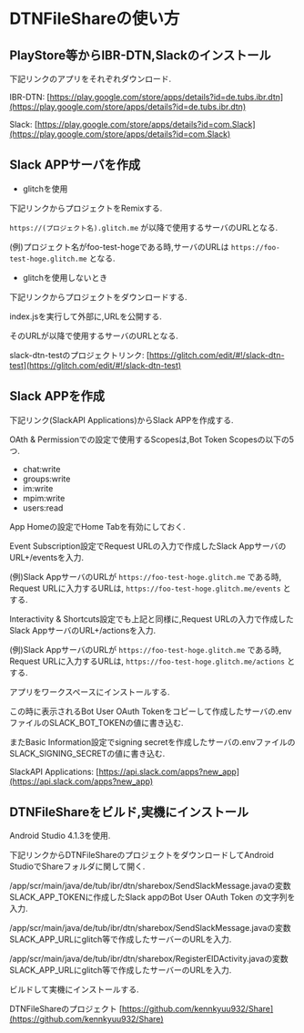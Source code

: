 # DTNFileShareの使い方

## PlayStore等からIBR-DTN,Slackのインストール
下記リンクのアプリをそれぞれダウンロード.

IBR-DTN:
[https://play.google.com/store/apps/details?id=de.tubs.ibr.dtn](https://play.google.com/store/apps/details?id=de.tubs.ibr.dtn)

Slack:
[https://play.google.com/store/apps/details?id=com.Slack](https://play.google.com/store/apps/details?id=com.Slack)

## Slack APPサーバを作成
- glitchを使用

下記リンクからプロジェクトをRemixする.

`https://(プロジェクト名).glitch.me` が以降で使用するサーバのURLとなる.

(例)プロジェクト名がfoo-test-hogeである時,サーバのURLは `https://foo-test-hoge.glitch.me` となる.

- glitchを使用しないとき

下記リンクからプロジェクトをダウンロードする.

index.jsを実行して外部に,URLを公開する.

そのURLが以降で使用するサーバのURLとなる.

slack-dtn-testのプロジェクトリンク:
[https://glitch.com/edit/#!/slack-dtn-test](https://glitch.com/edit/#!/slack-dtn-test)

## Slack APPを作成
下記リンク(SlackAPI Applications)からSlack APPを作成する.

OAth & Permissionでの設定で使用するScopesは,Bot Token Scopesの以下の5つ.
- chat:write
- groups:write
- im:write
- mpim:write
- users:read

App Homeの設定でHome Tabを有効にしておく.

Event Subscription設定でRequest URLの入力で作成したSlack AppサーバのURL+/eventsを入力.

(例)Slack AppサーバのURLが `https://foo-test-hoge.glitch.me` である時,
Request URLに入力するURLは, `https://foo-test-hoge.glitch.me/events` とする.

Interactivity & Shortcuts設定でも上記と同様に,Request URLの入力で作成したSlack AppサーバのURL+/actionsを入力.

(例)Slack AppサーバのURLが `https://foo-test-hoge.glitch.me` である時,
Request URLに入力するURLは, `https://foo-test-hoge.glitch.me/actions` とする.

アプリをワークスペースにインストールする.

この時に表示されるBot User OAuth Tokenをコピーして作成したサーバの.envファイルのSLACK_BOT_TOKENの値に書き込む.

またBasic Information設定でsigning secretを作成したサーバの.envファイルのSLACK_SIGNING_SECRETの値に書き込む.

SlackAPI Applications:
[https://api.slack.com/apps?new_app](https://api.slack.com/apps?new_app)

## DTNFileShareをビルド,実機にインストール

Android Studio 4.1.3を使用.

下記リンクからDTNFileShareのプロジェクトをダウンロードしてAndroid StudioでShareフォルダに関して開く.

/app/scr/main/java/de/tub/ibr/dtn/sharebox/SendSlackMessage.javaの変数SLACK_APP_TOKENに作成したSlack appのBot User OAuth Token の文字列を入力.

/app/scr/main/java/de/tub/ibr/dtn/sharebox/SendSlackMessage.javaの変数SLACK_APP_URLにglitch等で作成したサーバーのURLを入力.

/app/scr/main/java/de/tub/ibr/dtn/sharebox/RegisterEIDActivity.javaの変数SLACK_APP_URLにglitch等で作成したサーバーのURLを入力.

ビルドして実機にインストールする.

DTNFileShareのプロジェクト
[https://github.com/kennkyuu932/Share](https://github.com/kennkyuu932/Share)
